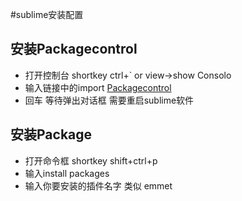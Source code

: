 #sublime安装配置
## 安装Packagecontrol
* 打开控制台 shortkey ctrl+`  or  view->show Consolo
* 输入链接中的import [Packagecontrol](https://packagecontrol.io/installation)
* 回车 等待弹出对话框 需要重启sublime软件

## 安装Package
* 打开命令框  shortkey shift+ctrl+p
* 输入install packages
* 输入你要安装的插件名字 类似 emmet 
